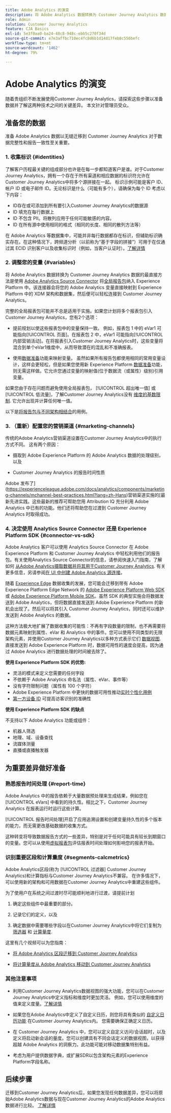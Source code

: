 ```yaml
---
title: Adobe Analytics 的演变
description: 将 Adobe Analytics 数据转换为 Customer Journey Analytics 数据的步骤
role: Admin
solution: Customer Journey Analytics
feature: CJA Basics
exl-id: 5e3f0aa0-ba24-48c8-948c-ebb5c270f34d
source-git-commit: e7e3affbc710ec4fc8d6b1d14d17feb8c556befc
workflow-type: tm+mt
source-wordcount: '1462'
ht-degree: 79%

---
```


# Adobe Analytics 的演变

随着贵组织不断发展使用Customer Journey Analytics，请探索这些步骤以准备数据并了解这两种技术之间的关键差异。 本文针对管理员受众。

## 准备您的数据

准备 Adobe Analytics 数据以无缝迁移到 Customer Journey Analytics 对于数据完整性和报告一致性至关重要。

### 1. 收集标识 {#identities}

了解客户历程最关键的组成部分也许是在每一步都知道客户是谁。对于Customer Journey Analytics，拥有一个存在于所有渠道和相应数据的标识符允许在Customer Journey Analytics中将多个源拼接在一起。
标识示例可能是客户 ID、帐户 ID 或电子邮件 ID。无论标识是什么（可能有多个），请确保为每个 ID 考虑以下内容：

* ID存在或可添加到所有要引入Customer Journey Analytics的数据源
* ID 填充在每行数据上
* ID 不包含 PII。将散列应用于任何可能敏感的内容。
* ID 在所有源中使用相同的格式（相同的长度、相同的散列方法等）

在 Adobe Analytics 等数据集中，可能并非每行数据都存在标识，但辅助标识确实存在。在这种情况下，跨频道分析（以前称为“基于字段的拼接”）可用于在仅通过其 ECID 识别客户以及收集标识时（例如，当客户认证时）。[了解详情](https://experienceleague.adobe.com/docs/analytics-platform/using/cja-connections/cca/overview.html?lang=zh-Hans)

### 2. 调整您的变量 {#variables}

将 Adobe Analytics 数据转换为 Customer Journey Analytics 数据的最直接方法是使用 [Adobe Analytics Source Connector](https://experienceleague.adobe.com/docs/analytics/implementation/prepare/global-rs.html?lang=zh-Hans) 将[全局报告包](https://experienceleague.adobe.com/docs/experience-platform/sources/ui-tutorials/create/adobe-applications/analytics.html?lang=zh-Hans)纳入 Experience Platform 中。该连接器会将您的 Adobe Analytics 变量直接映射到 Experience Platform 中的 XDM 架构和数据集，然后便可以轻松连接到 Customer Journey Analytics。

完整的全局报表包可能并不总是适用于实施。如果您计划将多个报表包引入Customer Journey Analytics，您有2个选项：

* 提前规划以使这些报表包中的变量保持一致。 例如，报表包 1 中的 eVar1 可能指向[!UICONTROL 页面]。在报表包 2 中，eVar1 可能指向[!UICONTROL 内部营销活动]。在将报表引入Customer Journey Analytics时，这些变量将混合到单个eVar1维度中，从而导致潜在的混乱和不准确报表。

* 使用[数据准备](https://experienceleague.adobe.com/docs/experience-platform/data-prep/home.html?lang=zh-Hans)功能来映射变量。 虽然如果所有报告包都使用相同的常用变量设计，这样会更轻松，但是如果您使用新 Experience Platform [数据准备](https://experienceleague.adobe.com/docs/experience-platform/sources/ui-tutorials/create/adobe-applications/analytics.html?lang=zh-Hans#mapping)功能，则无需这样做。它允许您通过变量的映射值(位于数据流（或属性）级别)引用变量。

如果您由于存在问题而避免使用全局报表包， [!UICONTROL 超出唯一值] 或 [!UICONTROL 低流量]，了解Customer Journey Analytics没有 [维度的基数限制](/help/components/dimensions/high-cardinality.md). 它允许出现并计算任何唯一值。

以下是[将报告包与不同架构相结合](/help/use-cases/aa-data/combine-report-suites.md)的用例。

### 3. （重新）配置您的营销渠道 {#marketing-channels}

传统的Adobe Analytics营销渠道设置在Customer Journey Analytics中的执行方式不同。 这有两个原因：

* 摄取到 Adobe Experience Platform 的 Adobe Analytics 数据的处理级别，以及

* Customer Journey Analytics 的报告时间性质

Adobe 发布了](https://experienceleague.adobe.com/docs/analytics/components/marketing-channels/mchannel-best-practices.html?lang=zh-Hans)营销渠道实施的[最新先进实践。这些最新的推荐可帮助您用 Attribution IQ 充分利用 Adobe Analytics 中已有的功能。他们还将帮助您在过渡到 Customer Journey Analytics 时取得成功。

### 4. 决定使用 Analytics Source Connector 还是 Experience Platform SDK {#connector-vs-sdk}

Adobe Analytics 客户可以使用 Analytics Source Connector 在 Adobe Experience Platform 和 Customer Journey Analytics 中轻松利用他们的报告包。有关使用Analytics Source Connector的信息，请参阅快速入门指南，了解如何 [从Adobe Analytics摄取数据并将其用于Customer Journey Analytics](../data-ingestion/analytics.md). 有关更多信息，另请参阅[在 UI 中创建 Adobe Analytics 源连接](https://experienceleague.adobe.com/docs/experience-platform/sources/ui-tutorials/create/adobe-applications/analytics.html?lang=zh-Hans)。

随着 [Experience Edge](https://experienceleague.adobe.com/docs/experience-platform/edge/home.html?lang=zh-Hans) 数据收集的发展，您可能会迁移到带有 Adobe Experience Platform Edge Network 的 [Adobe Experience Platform Web SDK](https://experienceleague.adobe.com/docs/web-sdk.html?lang=zh-Hans) 或 [Adobe Experience Platform Mobile SDK](https://experienceleague.adobe.com/docs/mobile.html?lang=zh-Hans)。虽然 SDK 的典型实施会将数据发送到 Adobe Analytics，但将数据直接发送到 Adobe Experience Platform 的新机会出现了。然后可以将其引入 Customer Journey Analytics，同时还可以维护发送到 Adobe Analytics 的数据。

这种方法极大地扩展了数据收集的可能性：不再有字段数量的限制，也不再需要将数据元素映射到属性、eVar 和 Analytics 中的事件。您可以使用不同类型的无限架构元素，并使用Customer Journey Analytics以多种方式表示它们 [数据视图](/help/data-views/data-views.md). 直接发送到 Adobe Experience Platform 时，数据可用性的速度会提高，因为通过 Adobe Analytics 进行数据处理的时间被去除了。

**使用 Experience Platform SDK 的优势:**

* 灵活的模式来定义您需要的任何字段
* 不依赖于 Adobe Analytics 命名法（属性、eVar、事件等）
* 没有字符限制问题（属性有 100 个字符）
* Adobe Experience Platform 中更快的数据可用性推动[实时个性化用例](https://experienceleague.adobe.com/docs/experience-platform/destinations/ui/activate/configure-personalization-destinations.html?lang=zh-Hans)
* [第一方设备 ID](https://experienceleague.adobe.com/docs/experience-platform/edge/identity/first-party-device-ids.html?lang=zh-Hans) 可提高访客识别的准确性

**使用 Experience Platform SDK 的缺点**

不支持以下 Adobe Analytics 功能或组件：

* 机器人筛选
* 地理、域、设备查找
* 流媒体测量
* 直播或直播触发器

## 为重要差异做好准备

### 熟悉报告时间处理 {#report-time}

Adobe Analytics 中的报告依赖于大量数据预处理来生成结果，例如您在 [!UICONTROL eVars] 中看到的持久性。相比之下，Customer Journey Analytics 在报表运行时运行这些计算。

[!UICONTROL 报告时间处理]开启了应用追溯设置和创建变量持久性的多个版本的能力，而无需更改基础数据的收集方式。

这种转变将导致数据报告方式的一些差异，特别是对于任何可能具有较长到期窗口的变量。您可以从使用[虚拟报表包](https://experienceleague.adobe.com/docs/analytics/components/virtual-report-suites/vrs-report-time-processing.html?lang=zh-Hans)评估报表时间处理如何影响您的报表开始。

### 识别重要区段和计算量度 {#segments-calcmetrics}

Adobe Analytics区段(称为 [!UICONTROL 过滤器] Customer Journey Analytics)和计算指标与Customer Journey Analytics不兼容。 在许多情况下，可以使用新的架构和可用数据在Customer Journey Analytics中重建这些组件。

为了使用户在系统之间过渡时尽可能顺利地进行过渡，请提前计划

1. 确定这些组件中最重要的部分。

2. 记录它们的定义，以及

3. 确定数据中需要哪些字段以在Customer Journey Analytics中将它们复制为 [筛选器](/help/components/filters/filters-overview.md) 和 [计算量度](/help/components/calc-metrics/calc-metr-overview.md).

这里有几个视频可以为您指南：

* [将 Adobe Analytics 区段迁移到 Customer Journey Analytics](https://experienceleague.adobe.com/docs/customer-journey-analytics-learn/tutorials/moving-adobe-analytics-segments-to-customer-journey-analytics.html?lang=zh-Hans)

* [将计算量度从 Adobe Analytics 移动到 Customer Journey Analytics](https://experienceleague.adobe.com/docs/customer-journey-analytics-learn/tutorials/components/calc-metrics/moving-your-calculated-metrics-from-adobe-analytics-to-customer-journey-analytics.html?lang=zh-Hans)

### 其他注意事项

* 利用Customer Journey Analytics数据视图的强大功能，您可以在Customer Journey Analytics中定义指标和维度时更加灵活。 例如，您可以使用维度的值来定义度量。[了解详情](/help/use-cases/data-views/data-views-usecases.md)

* 如果您在Adobe Analytics中定义了自定义日历，则您将具有类似的 [自定义日历功能](/help/components/date-ranges/custom-date-ranges.md) 在Customer Journey Analytics内。 您需要确保正确定义日历。

* 在 Customer Journey Analytics 中，您可以定义自定义访问/会话超时，以及定义将启动新会话的量度。您可以创建具有不同会话定义的数据视图，以获得超越 Adobe Analytics 的洞察力。此功能可能对移动数据集特别有益。

* 考虑为用户提供数据字典，或扩展SDR以包含架构元素的Experience Platform字段名称。

## 后续步骤

迁移到Customer Journey Analytics后，如果您发现任何数据差异，您可以将原始Adobe Analytics数据与现在Customer Journey Analytics的Adobe Analytics数据进行比较。 [了解详情](/help/troubleshooting/compare.md)
